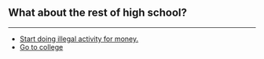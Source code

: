 ## What about the rest of high school?
---
* [Start doing illegal activity for money.](il.md)
* [Go to college](make.md)